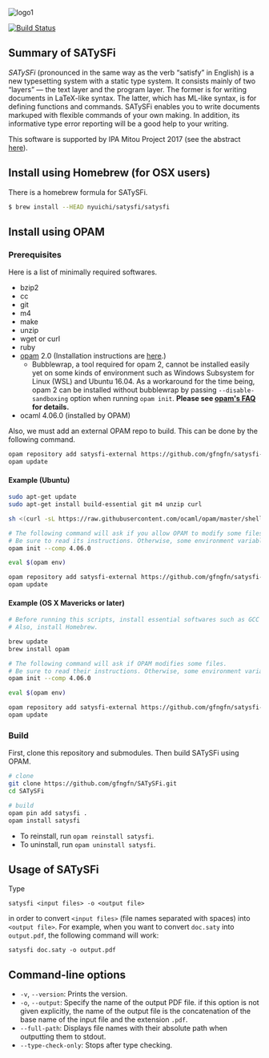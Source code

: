 ![logo1](https://raw.githubusercontent.com/wiki/gfngfn/SATySFi/img/satysfi-logo.png)

[![Build Status](https://travis-ci.org/gfngfn/SATySFi.svg?branch=master)](https://travis-ci.org/gfngfn/SATySFi)

## Summary of SATySFi

*SATySFi* (pronounced in the same way as the verb “satisfy” in English) is a new typesetting system with a static type system. It consists mainly of two “layers” ― the text layer and the program layer. The former is for writing documents in LaTeX-like syntax. The latter, which has ML-like syntax, is for defining functions and commands. SATySFi enables you to write documents markuped with flexible commands of your own making. In addition, its informative type error reporting will be a good help to your writing.

This software is supported by IPA Mitou Project 2017 (see the abstract [here](https://www.ipa.go.jp/jinzai/mitou/2017/gaiyou_t-4.html)).

## Install using Homebrew (for OSX users)

There is a homebrew formula for SATySFi.

```sh
$ brew install --HEAD nyuichi/satysfi/satysfi
```

## Install using OPAM

### Prerequisites

Here is a list of minimally required softwares.

* bzip2
* cc
* git
* m4
* make
* unzip
* wget or curl
* ruby
* [opam](https://opam.ocaml.org/) 2.0 (Installation instructions are [here](https://opam.ocaml.org/doc/Install.html).)
    * Bubblewrap, a tool required for opam 2, cannot be installed easily yet on some kinds of environment such as Windows Subsystem for Linux (WSL) and Ubuntu 16.04. As a workaround for the time being, opam 2 can be installed without bubblewrap by passing `--disable-sandboxing` option when running `opam init`. **Please see [opam's FAQ](https://opam.ocaml.org/doc/FAQ.html#Why-does-opam-require-bwrap) for details.**
* ocaml 4.06.0 (installed by OPAM)

Also, we must add an external OPAM repo to build. This can be done by the following command.

```sh
opam repository add satysfi-external https://github.com/gfngfn/satysfi-external-repo.git
opam update
```

#### Example (Ubuntu)

```sh
sudo apt-get update
sudo apt-get install build-essential git m4 unzip curl

sh <(curl -sL https://raw.githubusercontent.com/ocaml/opam/master/shell/install.sh)

# The following command will ask if you allow OPAM to modify some files (e.g. ~/.bash_profile).
# Be sure to read its instructions. Otherwise, some environment variables won't be set.
opam init --comp 4.06.0

eval $(opam env)

opam repository add satysfi-external https://github.com/gfngfn/satysfi-external-repo.git
opam update
```

#### Example (OS X Mavericks or later)

```sh
# Before running this scripts, install essential softwares such as GCC and Make. They can be installed from Xcode Command Line Tools.
# Also, install Homebrew.

brew update
brew install opam

# The following command will ask if OPAM modifies some files.
# Be sure to read their instructions. Otherwise, some environment variables won't be set.
opam init --comp 4.06.0

eval $(opam env)

opam repository add satysfi-external https://github.com/gfngfn/satysfi-external-repo.git
opam update
```

### Build

First, clone this repository and submodules. Then build SATySFi using OPAM.

```sh
# clone
git clone https://github.com/gfngfn/SATySFi.git
cd SATySFi

# build
opam pin add satysfi .
opam install satysfi
```

* To reinstall, run `opam reinstall satysfi`.
* To uninstall, run `opam uninstall satysfi`.

<!--
### Manual build of SATySFi

1. Install ocamlbuild, ocamlfind, and Menhir.
2. In repository, run `make`.
3. `macrodown` should then be available under the diretory.
4. Run `make install` to install `satysfi` as `/usr/local/bin/satysfi`.
5. Run `make install-lib` to create a symbolic link for the library.

You can modify the directory for the installation by specifying `PREFIX` like `sudo make install PREFIX=/usr/bin`. the symbolic link for the SATySFi library will be created as `/usr/local/lib-satysfi -> DIR/lib-satysfi` where `DIR` is the top directory of the repository.
-->

<!--
### Download release from GitHub

See [release page](https://github.com/gfngfn/Macrodown/releases)
-->

## Usage of SATySFi

Type

    satysfi <input files> -o <output file>

in order to convert `<input files>` (file names separated with spaces) into `<output file>`. For example, when you want to convert `doc.saty` into `output.pdf`, the following command will work:

    satysfi doc.saty -o output.pdf

## Command-line options

* `-v`, `--version`: Prints the version.
* `-o`, `--output`: Specify the name of the output PDF file. if this option is not given explicitly, the name of the output file is the concatenation of the base name of the input file and the extension `.pdf`.
* `--full-path`: Displays file names with their absolute path when outputting them to stdout.
* `--type-check-only`: Stops after type checking.
